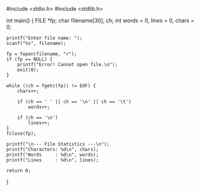 #include <stdio.h>
#include <stdlib.h>

int main() {
    FILE *fp;
    char filename[30], ch;
    int words = 0, lines = 0, chars = 0;

    printf("Enter file name: ");
    scanf("%s", filename);

    fp = fopen(filename, "r");
    if (fp == NULL) {
        printf("Error! Cannot open file.\n");
        exit(0);
    }

    while ((ch = fgetc(fp)) != EOF) {
        chars++;

        if (ch == ' ' || ch == '\n' || ch == '\t')
            words++;

        if (ch == '\n')
            lines++;
    }
    fclose(fp);

    printf("\n--- File Statistics ---\n");
    printf("Characters: %d\n", chars);
    printf("Words     : %d\n", words);
    printf("Lines     : %d\n", lines);

    return 0;
}